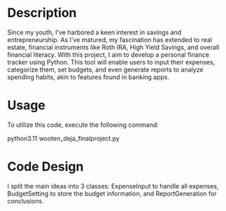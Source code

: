 # Description

Since my youth, I've harbored a keen interest in savings and entrepreneurship. As I've matured, my fascination has extended to real estate, financial instruments like Roth IRA, High Yield Savings, and overall financial literacy. With this project, I aim to develop a personal finance tracker using Python. This tool will enable users to input their expenses, categorize them, set budgets, and even generate reports to analyze spending habits, akin to features found in banking apps.

# Usage

To utilize this code, execute the following command:

  python3.11 wooten_deja_finalproject.py

# Code Design

I split the main ideas into 3 classes: ExpenseInput to handle all expenses, BudgetSetting to store the budget information, and ReportGeneration for conclusions.
